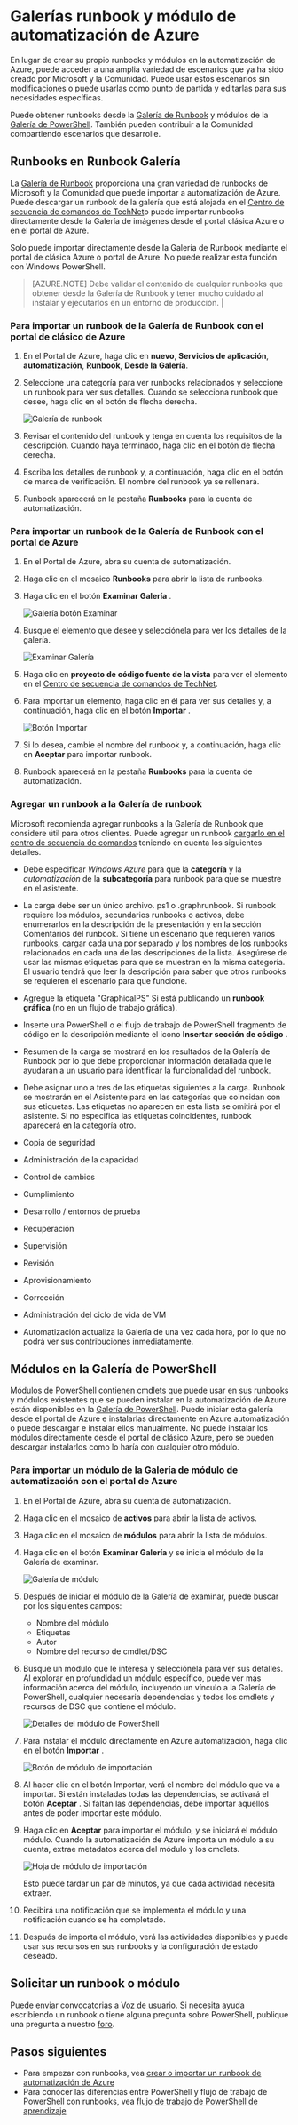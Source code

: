 <properties
    pageTitle="Galerías runbook y módulo de automatización de Azure | Microsoft Azure"
    description="Runbooks y módulos de Microsoft y la Comunidad están disponibles para instalar y usar en su entorno de automatización de Azure.  En este artículo se describe cómo tener acceso a estos recursos y contribuir sus runbooks a la galería."
    services="automation"
    documentationCenter=""
    authors="mgoedtel"
    manager="jwhit"
    editor="tysonn" />
<tags
    ms.service="automation"
    ms.devlang="na"
    ms.topic="article"
    ms.tgt_pltfrm="na"
    ms.workload="infrastructure-services"
    ms.date="09/18/2016"
    ms.author="magoedte;bwren" />


# <a name="runbook-and-module-galleries-for-azure-automation"></a>Galerías runbook y módulo de automatización de Azure

En lugar de crear su propio runbooks y módulos en la automatización de Azure, puede acceder a una amplia variedad de escenarios que ya ha sido creado por Microsoft y la Comunidad.  Puede usar estos escenarios sin modificaciones o puede usarlas como punto de partida y editarlas para sus necesidades específicas.

Puede obtener runbooks desde la [Galería de Runbook](#runbooks-in-runbook-gallery) y módulos de la [Galería de PowerShell](#modules-in-powerShell-gallery).  También pueden contribuir a la Comunidad compartiendo escenarios que desarrolle.

## <a name="runbooks-in-runbook-gallery"></a>Runbooks en Runbook Galería

La [Galería de Runbook](http://gallery.technet.microsoft.com/scriptcenter/site/search?f[0].Type=RootCategory&f[0].Value=WindowsAzure&f[1].Type=SubCategory&f[1].Value=WindowsAzure_automation&f[1].Text=Automation) proporciona una gran variedad de runbooks de Microsoft y la Comunidad que puede importar a automatización de Azure. Puede descargar un runbook de la galería que está alojada en el [Centro de secuencia de comandos de TechNet](http://gallery.technet.microsoft.com/)o puede importar runbooks directamente desde la Galería de imágenes desde el portal clásica Azure o en el portal de Azure.

Solo puede importar directamente desde la Galería de Runbook mediante el portal de clásica Azure o portal de Azure. No puede realizar esta función con Windows PowerShell.

>[AZURE.NOTE] Debe validar el contenido de cualquier runbooks que obtener desde la Galería de Runbook y tener mucho cuidado al instalar y ejecutarlos en un entorno de producción. |

### <a name="to-import-a-runbook-from-the-runbook-gallery-with-the-azure-classic-portal"></a>Para importar un runbook de la Galería de Runbook con el portal de clásico de Azure

1. En el Portal de Azure, haga clic en **nuevo**, **Servicios de aplicación**, **automatización**, **Runbook**, **Desde la Galería**.
2. Seleccione una categoría para ver runbooks relacionados y seleccione un runbook para ver sus detalles. Cuando se selecciona runbook que desee, haga clic en el botón de flecha derecha.

    ![Galería de runbook](media/automation-runbook-gallery/runbook-gallery.png)

3. Revisar el contenido del runbook y tenga en cuenta los requisitos de la descripción. Cuando haya terminado, haga clic en el botón de flecha derecha.
4. Escriba los detalles de runbook y, a continuación, haga clic en el botón de marca de verificación. El nombre del runbook ya se rellenará.
5. Runbook aparecerá en la pestaña **Runbooks** para la cuenta de automatización.

### <a name="to-import-a-runbook-from-the-runbook-gallery-with-the-azure-portal"></a>Para importar un runbook de la Galería de Runbook con el portal de Azure

1. En el Portal de Azure, abra su cuenta de automatización.
2. Haga clic en el mosaico **Runbooks** para abrir la lista de runbooks.
3. Haga clic en el botón **Examinar Galería** .

    ![Galería botón Examinar](media/automation-runbook-gallery/browse-gallery-button.png)

4. Busque el elemento que desee y selecciónela para ver los detalles de la galería.

    ![Examinar Galería](media/automation-runbook-gallery/browse-gallery.png)

4. Haga clic en **proyecto de código fuente de la vista** para ver el elemento en el [Centro de secuencia de comandos de TechNet](http://gallery.technet.microsoft.com/).
5. Para importar un elemento, haga clic en él para ver sus detalles y, a continuación, haga clic en el botón **Importar** .

    ![Botón Importar](media/automation-runbook-gallery/gallery-item-detail.png)

6. Si lo desea, cambie el nombre del runbook y, a continuación, haga clic en **Aceptar** para importar runbook.
5. Runbook aparecerá en la pestaña **Runbooks** para la cuenta de automatización.


### <a name="adding-a-runbook-to-the-runbook-gallery"></a>Agregar un runbook a la Galería de runbook

Microsoft recomienda agregar runbooks a la Galería de Runbook que considere útil para otros clientes.  Puede agregar un runbook [cargarlo en el centro de secuencia de comandos](http://gallery.technet.microsoft.com/site/upload) teniendo en cuenta los siguientes detalles.

- Debe especificar *Windows Azure* para que la **categoría** y la *automatización* de la **subcategoría** para runbook para que se muestre en el asistente.  

- La carga debe ser un único archivo. ps1 o .graphrunbook.  Si runbook requiere los módulos, secundarios runbooks o activos, debe enumerarlos en la descripción de la presentación y en la sección Comentarios del runbook.  Si tiene un escenario que requieren varios runbooks, cargar cada una por separado y los nombres de los runbooks relacionados en cada una de las descripciones de la lista. Asegúrese de usar las mismas etiquetas para que se muestran en la misma categoría. El usuario tendrá que leer la descripción para saber que otros runbooks se requieren el escenario para que funcione.

- Agregue la etiqueta "GraphicalPS" Si está publicando un **runbook gráfica** (no en un flujo de trabajo gráfica). 

- Inserte una PowerShell o el flujo de trabajo de PowerShell fragmento de código en la descripción mediante el icono **Insertar sección de código** .

- Resumen de la carga se mostrará en los resultados de la Galería de Runbook por lo que debe proporcionar información detallada que le ayudarán a un usuario para identificar la funcionalidad del runbook.

- Debe asignar uno a tres de las etiquetas siguientes a la carga.  Runbook se mostrarán en el Asistente para en las categorías que coincidan con sus etiquetas.  Las etiquetas no aparecen en esta lista se omitirá por el asistente. Si no especifica las etiquetas coincidentes, runbook aparecerá en la categoría otro.

 - Copia de seguridad
 - Administración de la capacidad
 - Control de cambios
 - Cumplimiento
 - Desarrollo / entornos de prueba
 - Recuperación
 - Supervisión
 - Revisión
 - Aprovisionamiento
 - Corrección
 - Administración del ciclo de vida de VM


- Automatización actualiza la Galería de una vez cada hora, por lo que no podrá ver sus contribuciones inmediatamente.

## <a name="modules-in-powershell-gallery"></a>Módulos en la Galería de PowerShell

Módulos de PowerShell contienen cmdlets que puede usar en sus runbooks y módulos existentes que se pueden instalar en la automatización de Azure están disponibles en la [Galería de PowerShell](http://www.powershellgallery.com).  Puede iniciar esta galería desde el portal de Azure e instalarlas directamente en Azure automatización o puede descargar e instalar ellos manualmente.  No puede instalar los módulos directamente desde el portal de clásico Azure, pero se pueden descargar instalarlos como lo haría con cualquier otro módulo.

### <a name="to-import-a-module-from-the-automation-module-gallery-with-the-azure-portal"></a>Para importar un módulo de la Galería de módulo de automatización con el portal de Azure

1. En el Portal de Azure, abra su cuenta de automatización.
2. Haga clic en el mosaico de **activos** para abrir la lista de activos.
3. Haga clic en el mosaico de **módulos** para abrir la lista de módulos.
4. Haga clic en el botón **Examinar Galería** y se inicia el módulo de la Galería de examinar.

    ![Galería de módulo](media/automation-runbook-gallery/modules-blade.png) <br>
5. Después de iniciar el módulo de la Galería de examinar, puede buscar por los siguientes campos:

   - Nombre del módulo
   - Etiquetas
   - Autor
   - Nombre del recurso de cmdlet/DSC

6. Busque un módulo que le interesa y selecciónela para ver sus detalles.  
Al explorar en profundidad un módulo específico, puede ver más información acerca del módulo, incluyendo un vínculo a la Galería de PowerShell, cualquier necesaria dependencias y todos los cmdlets y recursos de DSC que contiene el módulo.

    ![Detalles del módulo de PowerShell](media/automation-runbook-gallery/gallery-item-details-blade.png) <br>

7. Para instalar el módulo directamente en Azure automatización, haga clic en el botón **Importar** .

    ![Botón de módulo de importación](media/automation-runbook-gallery/module-import-button.png)

8. Al hacer clic en el botón Importar, verá el nombre del módulo que va a importar. Si están instaladas todas las dependencias, se activará el botón **Aceptar** . Si faltan las dependencias, debe importar aquellos antes de poder importar este módulo.
9. Haga clic en **Aceptar** para importar el módulo, y se iniciará el módulo módulo. Cuando la automatización de Azure importa un módulo a su cuenta, extrae metadatos acerca del módulo y los cmdlets.

    ![Hoja de módulo de importación](media/automation-runbook-gallery/module-import-blade.png)

    Esto puede tardar un par de minutos, ya que cada actividad necesita extraer.
10. Recibirá una notificación que se implementa el módulo y una notificación cuando se ha completado.
11. Después de importa el módulo, verá las actividades disponibles y puede usar sus recursos en sus runbooks y la configuración de estado deseado.

## <a name="requesting-a-runbook-or-module"></a>Solicitar un runbook o módulo

Puede enviar convocatorias a [Voz de usuario](https://feedback.azure.com/forums/246290-azure-automation/).  Si necesita ayuda escribiendo un runbook o tiene alguna pregunta sobre PowerShell, publique una pregunta a nuestro [foro](http://social.msdn.microsoft.com/Forums/windowsazure/en-US/home?forum=azureautomation&filter=alltypes&sort=lastpostdesc).

## <a name="next-steps"></a>Pasos siguientes

- Para empezar con runbooks, vea [crear o importar un runbook de automatización de Azure](automation-creating-importing-runbook.md)
- Para conocer las diferencias entre PowerShell y flujo de trabajo de PowerShell con runbooks, vea [flujo de trabajo de PowerShell de aprendizaje](automation-powershell-workflow.md)
